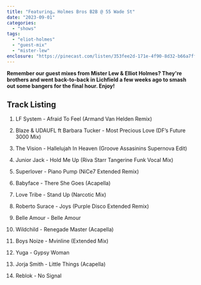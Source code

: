 ```yaml
---
title: "Featuring… Holmes Bros B2B @ 55 Wade St"
date: "2023-09-01"
categories: 
  - "shows"
tags: 
  - "eliot-holmes"
  - "guest-mix"
  - "mister-lew"
enclosure: "https://pinecast.com/listen/353fee2d-171e-4f90-8d32-b66a7ffe3813.mp3 48771030 audio/mpeg "
---
```


**Remember our guest mixes from Mister Lew & Elliot Holmes? They're brothers and went back-to-back in Lichfield a few weeks ago to smash out some bangers for the final hour. Enjoy!**

## Track Listing

1. LF System - Afraid To Feel (Armand Van Helden Remix)

3. Blaze & UDAUFL ft Barbara Tucker - Most Precious Love (DF’s Future 3000 Mix)

5. The Vision - Hallelujah In Heaven (Groove Assasinins Supernova Edit)

7. Junior Jack - Hold Me Up (Riva Starr Tangerine Funk Vocal Mix)

9. Superlover - Piano Pump (NiCe7 Extended Remix)

11. Babyface - There She Goes (Acapella)

13. Love Tribe - Stand Up (Narcotic Mix)

15. Roberto Surace - Joys (Purple Disco Extended Remix)

17. Belle Amour - Belle Amour

19. Wildchild - Renegade Master (Acapella)

21. Boys Noize - Mvinline (Extended Mix)

23. Yuga - Gypsy Woman

25. Jorja Smith - Little Things (Acapella) 

27. Reblok - No Signal
